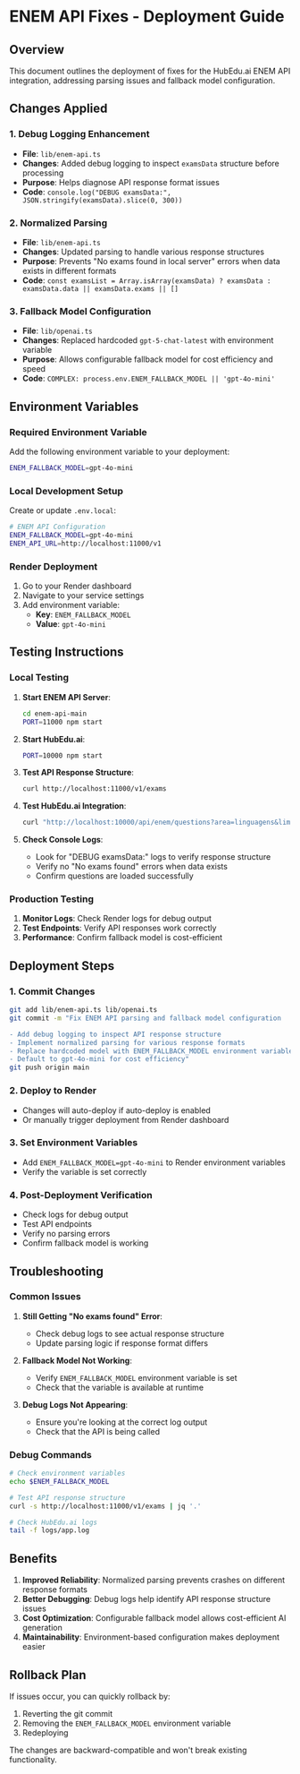 # ENEM API Fixes - Deployment Guide

## Overview
This document outlines the deployment of fixes for the HubEdu.ai ENEM API integration, addressing parsing issues and fallback model configuration.

## Changes Applied

### 1. Debug Logging Enhancement
- **File**: `lib/enem-api.ts`
- **Changes**: Added debug logging to inspect `examsData` structure before processing
- **Purpose**: Helps diagnose API response format issues
- **Code**: `console.log("DEBUG examsData:", JSON.stringify(examsData).slice(0, 300))`

### 2. Normalized Parsing
- **File**: `lib/enem-api.ts`
- **Changes**: Updated parsing to handle various response structures
- **Purpose**: Prevents "No exams found in local server" errors when data exists in different formats
- **Code**: `const examsList = Array.isArray(examsData) ? examsData : examsData.data || examsData.exams || []`

### 3. Fallback Model Configuration
- **File**: `lib/openai.ts`
- **Changes**: Replaced hardcoded `gpt-5-chat-latest` with environment variable
- **Purpose**: Allows configurable fallback model for cost efficiency and speed
- **Code**: `COMPLEX: process.env.ENEM_FALLBACK_MODEL || 'gpt-4o-mini'`

## Environment Variables

### Required Environment Variable
Add the following environment variable to your deployment:

```bash
ENEM_FALLBACK_MODEL=gpt-4o-mini
```

### Local Development Setup
Create or update `.env.local`:

```bash
# ENEM API Configuration
ENEM_FALLBACK_MODEL=gpt-4o-mini
ENEM_API_URL=http://localhost:11000/v1
```

### Render Deployment
1. Go to your Render dashboard
2. Navigate to your service settings
3. Add environment variable:
   - **Key**: `ENEM_FALLBACK_MODEL`
   - **Value**: `gpt-4o-mini`

## Testing Instructions

### Local Testing
1. **Start ENEM API Server**:
   ```bash
   cd enem-api-main
   PORT=11000 npm start
   ```

2. **Start HubEdu.ai**:
   ```bash
   PORT=10000 npm start
   ```

3. **Test API Response Structure**:
   ```bash
   curl http://localhost:11000/v1/exams
   ```

4. **Test HubEdu.ai Integration**:
   ```bash
   curl "http://localhost:10000/api/enem/questions?area=linguagens&limit=5"
   ```

5. **Check Console Logs**:
   - Look for "DEBUG examsData:" logs to verify response structure
   - Verify no "No exams found" errors when data exists
   - Confirm questions are loaded successfully

### Production Testing
1. **Monitor Logs**: Check Render logs for debug output
2. **Test Endpoints**: Verify API responses work correctly
3. **Performance**: Confirm fallback model is cost-efficient

## Deployment Steps

### 1. Commit Changes
```bash
git add lib/enem-api.ts lib/openai.ts
git commit -m "Fix ENEM API parsing and fallback model configuration

- Add debug logging to inspect API response structure
- Implement normalized parsing for various response formats
- Replace hardcoded model with ENEM_FALLBACK_MODEL environment variable
- Default to gpt-4o-mini for cost efficiency"
git push origin main
```

### 2. Deploy to Render
- Changes will auto-deploy if auto-deploy is enabled
- Or manually trigger deployment from Render dashboard

### 3. Set Environment Variables
- Add `ENEM_FALLBACK_MODEL=gpt-4o-mini` to Render environment variables
- Verify the variable is set correctly

### 4. Post-Deployment Verification
- Check logs for debug output
- Test API endpoints
- Verify no parsing errors
- Confirm fallback model is working

## Troubleshooting

### Common Issues

1. **Still Getting "No exams found" Error**:
   - Check debug logs to see actual response structure
   - Update parsing logic if response format differs

2. **Fallback Model Not Working**:
   - Verify `ENEM_FALLBACK_MODEL` environment variable is set
   - Check that the variable is available at runtime

3. **Debug Logs Not Appearing**:
   - Ensure you're looking at the correct log output
   - Check that the API is being called

### Debug Commands

```bash
# Check environment variables
echo $ENEM_FALLBACK_MODEL

# Test API response structure
curl -s http://localhost:11000/v1/exams | jq '.'

# Check HubEdu.ai logs
tail -f logs/app.log
```

## Benefits

1. **Improved Reliability**: Normalized parsing prevents crashes on different response formats
2. **Better Debugging**: Debug logs help identify API response structure issues
3. **Cost Optimization**: Configurable fallback model allows cost-efficient AI generation
4. **Maintainability**: Environment-based configuration makes deployment easier

## Rollback Plan

If issues occur, you can quickly rollback by:

1. Reverting the git commit
2. Removing the `ENEM_FALLBACK_MODEL` environment variable
3. Redeploying

The changes are backward-compatible and won't break existing functionality.
